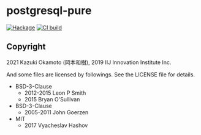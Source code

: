 # postgresql-pure

[![Hackage](https://matrix.hackage.haskell.org/api/v2/packages/postgresql-pure/badge)](http://hackage.haskell.org/package/postgresql-pure) [![CI build](https://github.com/kakkun61/postgresql-pure/actions/workflows/push.yaml/badge.svg)](https://github.com/kakkun61/postgresql-pure/actions/workflows/push.yaml)

## Copyright

2021 Kazuki Okamoto (岡本和樹), 2019 IIJ Innovation Institute Inc.

And some files are licensed by followings. See the LICENSE file for details.

- BSD-3-Clause
  - 2012-2015 Leon P Smith
  - 2015 Bryan O'Sullivan
- BSD-3-Clause
  - 2005-2011 John Goerzen
- MIT
  - 2017 Vyacheslav Hashov
